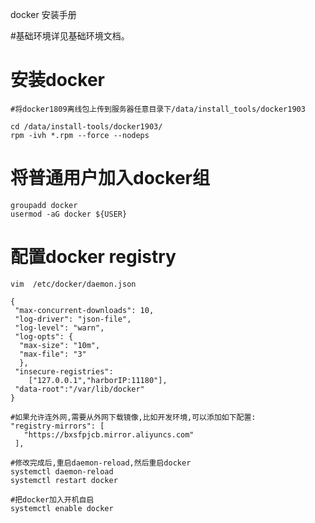 docker 安装手册



#基础环境详见基础环境文档。

# 安装docker



```shell
#将docker1809离线包上传到服务器任意目录下/data/install_tools/docker1903

cd /data/install-tools/docker1903/
rpm -ivh *.rpm --force --nodeps
```

 

# 将普通用户加入docker组



```shell
groupadd docker
usermod -aG docker ${USER}
```



# 配置docker registry

 

```shell
vim  /etc/docker/daemon.json

{
 "max-concurrent-downloads": 10,
 "log-driver": "json-file",
 "log-level": "warn",
 "log-opts": {
  "max-size": "10m",
  "max-file": "3"
  },
 "insecure-registries":
    ["127.0.0.1","harborIP:11180"],
 "data-root":"/var/lib/docker"
}

#如果允许连外网,需要从外网下载镜像,比如开发环境,可以添加如下配置:
"registry-mirrors": [
   "https://bxsfpjcb.mirror.aliyuncs.com"
 ],

#修改完成后,重启daemon-reload,然后重启docker
systemctl daemon-reload
systemctl restart docker

#把docker加入开机自启
systemctl enable docker
```



 

